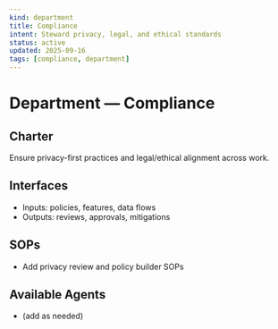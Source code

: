 ```yaml
---
kind: department
title: Compliance
intent: Steward privacy, legal, and ethical standards
status: active
updated: 2025-09-16
tags: [compliance, department]
---
```


# Department — Compliance

## Charter
Ensure privacy-first practices and legal/ethical alignment across work.

## Interfaces
- Inputs: policies, features, data flows
- Outputs: reviews, approvals, mitigations

## SOPs
- Add privacy review and policy builder SOPs

## Available Agents
- (add as needed)

